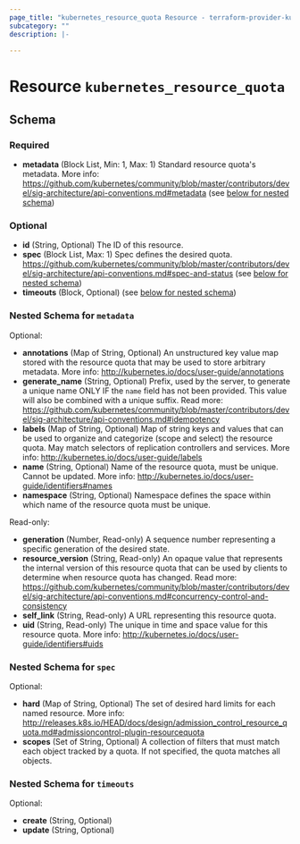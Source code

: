 ```yaml
---
page_title: "kubernetes_resource_quota Resource - terraform-provider-kubernetes"
subcategory: ""
description: |-
  
---
```


# Resource `kubernetes_resource_quota`





## Schema

### Required

- **metadata** (Block List, Min: 1, Max: 1) Standard resource quota's metadata. More info: https://github.com/kubernetes/community/blob/master/contributors/devel/sig-architecture/api-conventions.md#metadata (see [below for nested schema](#nestedblock--metadata))

### Optional

- **id** (String, Optional) The ID of this resource.
- **spec** (Block List, Max: 1) Spec defines the desired quota. https://github.com/kubernetes/community/blob/master/contributors/devel/sig-architecture/api-conventions.md#spec-and-status (see [below for nested schema](#nestedblock--spec))
- **timeouts** (Block, Optional) (see [below for nested schema](#nestedblock--timeouts))

<a id="nestedblock--metadata"></a>
### Nested Schema for `metadata`

Optional:

- **annotations** (Map of String, Optional) An unstructured key value map stored with the resource quota that may be used to store arbitrary metadata. More info: http://kubernetes.io/docs/user-guide/annotations
- **generate_name** (String, Optional) Prefix, used by the server, to generate a unique name ONLY IF the `name` field has not been provided. This value will also be combined with a unique suffix. Read more: https://github.com/kubernetes/community/blob/master/contributors/devel/sig-architecture/api-conventions.md#idempotency
- **labels** (Map of String, Optional) Map of string keys and values that can be used to organize and categorize (scope and select) the resource quota. May match selectors of replication controllers and services. More info: http://kubernetes.io/docs/user-guide/labels
- **name** (String, Optional) Name of the resource quota, must be unique. Cannot be updated. More info: http://kubernetes.io/docs/user-guide/identifiers#names
- **namespace** (String, Optional) Namespace defines the space within which name of the resource quota must be unique.

Read-only:

- **generation** (Number, Read-only) A sequence number representing a specific generation of the desired state.
- **resource_version** (String, Read-only) An opaque value that represents the internal version of this resource quota that can be used by clients to determine when resource quota has changed. Read more: https://github.com/kubernetes/community/blob/master/contributors/devel/sig-architecture/api-conventions.md#concurrency-control-and-consistency
- **self_link** (String, Read-only) A URL representing this resource quota.
- **uid** (String, Read-only) The unique in time and space value for this resource quota. More info: http://kubernetes.io/docs/user-guide/identifiers#uids


<a id="nestedblock--spec"></a>
### Nested Schema for `spec`

Optional:

- **hard** (Map of String, Optional) The set of desired hard limits for each named resource. More info: http://releases.k8s.io/HEAD/docs/design/admission_control_resource_quota.md#admissioncontrol-plugin-resourcequota
- **scopes** (Set of String, Optional) A collection of filters that must match each object tracked by a quota. If not specified, the quota matches all objects.


<a id="nestedblock--timeouts"></a>
### Nested Schema for `timeouts`

Optional:

- **create** (String, Optional)
- **update** (String, Optional)


